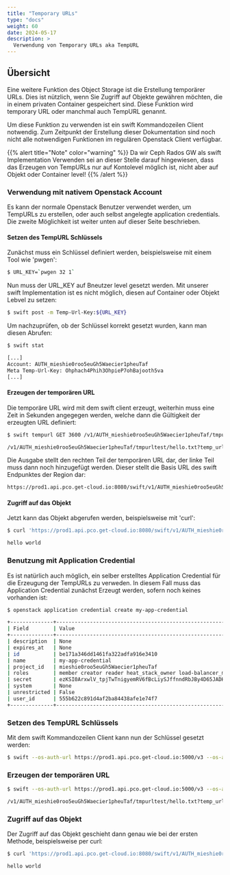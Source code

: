```yaml
---
title: "Temporary URLs"
type: "docs"
weight: 60
date: 2024-05-17
description: >
  Verwendung von Temporary URLs aka TempURL
---
```



## Übersicht

Eine weitere Funktion des Object Storage ist die Erstellung temporärer URLs. Dies ist nützlich, wenn Sie Zugriff auf Objekte gewähren möchten, die in einem privaten Container gespeichert sind. Diese Funktion wird temporary URL oder manchmal auch TempURL genannt.

Um diese Funktion zu verwenden ist ein swift Kommandozeilen Client notwendig. Zum Zeitpunkt der Erstellung dieser Dokumentation sind noch nicht alle notwendigen Funktionen im regulären Openstack Client verfügbar.

{{% alert title="Note" color="warning" %}}
Da wir Ceph Rados GW als swift Implementation Verwenden sei an dieser Stelle darauf hingewiesen, dass das Erzeugen von TempURLs nur auf Kontolevel möglich ist, nicht aber auf Objekt oder Container level!
{{% /alert %}}


### Verwendung mit nativem Openstack Account

Es kann der normale Openstack Benutzer verwendet werden, um TempURLs zu erstellen, oder auch selbst angelegte application credentials. Die zweite Möglichkeit ist weiter unten auf dieser Seite beschrieben.

#### Setzen des TempURL Schlüssels

Zunächst muss ein Schlüssel definiert werden, beispielsweise mit einem Tool wie 'pwgen':
```bash
$ URL_KEY=`pwgen 32 1`
```

Nun muss der URL_KEY auf Bneutzer level gesetzt werden. Mit unserer swift Implementation ist es nicht möglich, diesen auf Container oder Objekt Lebvel zu setzen:
```bash
$ swift post -m Temp-Url-Key:${URL_KEY}
```

Um nachzuprüfen, ob der Schlüssel korrekt gesetzt wurden, kann man diesen Abrufen:
```bash
$ swift stat

[...]
Account: AUTH_mieshie0roo5euGh5Waecier1pheuTaf
Meta Temp-Url-Key: Ohphach4Phih3OhpieP7ohBajooth5va
[...]
```

#### Erzeugen der temporären URL

Die temporäre URL wird mit dem swift client erzeugt, weiterhin muss eine Zeit in Sekunden angegegen werden, welche dann die Gültigkeit der erzeugten URL definiert:
```bash
$ swift tempurl GET 3600 /v1/AUTH_mieshie0roo5euGh5Waecier1pheuTaf/tmpurltest/hello.txt $URL_KEY --digest sha1

/v1/AUTH_mieshie0roo5euGh5Waecier1pheuTaf/tmpurltest/hello.txt?temp_url_sig=a6379958b77a31a729ec50d52b51b661e4637d4c&temp_url_expires=1715935469
```

Die Ausgabe stellt den rechten Teil der temporären URL dar, der linke Teil muss dann noch hinzugefügt werden. Dieser stellt die Basis URL des swift Endpunktes der Region dar:
```bash
https://prod1.api.pco.get-cloud.io:8080/swift/v1/AUTH_mieshie0roo5euGh5Waecier1pheuTaf/tmpurltest/hello.txt?temp_url_sig=a6379958b77a31a729ec50d52b51b661e4637d4c&temp_url_expires=1715935469
```

#### Zugriff auf das Objekt
Jetzt kann das Objekt abgerufen werden, beispielsweise mit 'curl':
```bash
$ curl 'https://prod1.api.pco.get-cloud.io:8080/swift/v1/AUTH_mieshie0roo5euGh5Waecier1pheuTaf/tmpurltest/hello.txt?temp_url_sig=a6379958b77a31a729ec50d52b51b661e4637d4c&temp_url_expires=1715935469'

hello world
```

### Benutzung mit Application Credential

Es ist natürlich auch möglich, ein selber erstelltes Application Credential für die Erzeugung der TempURLs zu verweden. In diesem Fall muss das Application Credential zunächst Erzeugt werden, sofern noch keines vorhanden ist:
```bash
$ openstack application credential create my-app-credential

+--------------+----------------------------------------------------------------------------------------+
| Field        | Value                                                                                  |
+--------------+----------------------------------------------------------------------------------------+
| description  | None                                                                                   |
| expires_at   | None                                                                                   |
| id           | be171a346dd1461fa322adfa916e3410                                                       |
| name         | my-app-credential                                                                      |
| project_id   | mieshie0roo5euGh5Waecier1pheuTaf                                                       |
| roles        | member creator reader heat_stack_owner load-balancer_member                            |
| secret       | ezKSI0ArxwlV_tpjTwTnigyemRV6fBcLiySJffnndRbJBy4D65JADHUMh3og9ErhLw2q35xzP4h-nE83SdWijQ |
| system       | None                                                                                   |
| unrestricted | False                                                                                  |
| user_id      | 555b622c891d4af2ba84438afe1e74f7                                                       |
+--------------+----------------------------------------------------------------------------------------+
```

### Setzen des TempURL Schlüssels
Mit dem swift Kommandozeilen Client kann nun der Schlüssel gesetzt werden:
```bash
$ swift --os-auth-url https://prod1.api.pco.get-cloud.io:5000/v3 --os-auth-type v3applicationcredential --os-application-credential-id be171a346dd1461fa322adfa916e3410 --os-application-credential-secret ezKSI0ArxwlV_tpjTwTnigyemRV6fBcLiySJffnndRbJBy4D65JADHUMh3og9ErhLw2q35xzP4h-nE83SdWijQ post -m "Temp-Url-Key:${URL_KEY}"
```

### Erzeugen der temporären URL
```bash
$ swift --os-auth-url https://prod1.api.pco.get-cloud.io:5000/v3 --os-auth-type v3applicationcredential --os-application-credential-id be171a346dd1461fa322adfa916e3410 --os-application-credential-secret ezKSI0ArxwlV_tpjTwTnigyemRV6fBcLiySJffnndRbJBy4D65JADHUMh3og9ErhLw2q35xzP4h-nE83SdWijQ tempurl GET 600 /v1/AUTH_mieshie0roo5euGh5Waecier1pheuTaf/tmpurltest/hello.txt $URL_KEY --digest sha1

/v1/AUTH_mieshie0roo5euGh5Waecier1pheuTaf/tmpurltest/hello.txt?temp_url_sig=fbdc538b9f7bad904752399114ff6af70797f2c0&temp_url_expires=1715932839
```

### Zugriff auf das Objekt
Der Zugriff auf das Objekt geschieht dann genau wie bei der ersten Methode, beispielsweise per curl:
```bash
$ curl 'https://prod1.api.pco.get-cloud.io:8080/swift/v1/AUTH_mieshie0roo5euGh5Waecier1pheuTaf/tmpurltest/hello.txt?temp_url_sig=fbdc538b9f7bad904752399114ff6af70797f2c0&temp_url_expires=1715932839'

hello world
```
